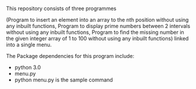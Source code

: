 This repository consists of three programmes

(Program to insert an element into an array to the nth position without using any inbuilt functions,
 Program to display prime numbers between 2 intervals without using any inbuilt functions,
 Program to find the missing number in the given integer array of 1 to 100 without using any inbuilt functions)
 linked into a single menu.

The Package dependencies for this program include:
- python 3.0
- menu.py
- python menu.py is the sample command
